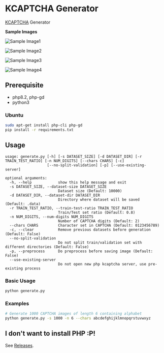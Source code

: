 # KCAPTCHA Generator

[KCAPTCHA](http://www.captcha.ru/en/kcaptcha/) Generator

__Sample Images__

![Sample Image1](samples/58_005205.png)

![Sample Image2](samples/72_001048.png)

![Sample Image3](samples/86861_003054.png)

![Sample Image4](samples/dx_000179.png)

## Prerequisite

- php8.2, php-gd
- python3

### Ubuntu

```sh
sudo apt-get install php-cli php-gd
pip install -r requirements.txt
```

## Usage

```
usage: generate.py [-h] [-s DATASET_SIZE] [-d DATASET_DIR] [-r TRAIN_TEST_RATIO] [-n NUM_DIGITS] [--chars CHARS] [-c]
                   [--no-split-validation] [-p] [--use-existing-server]

optional arguments:
  -h, --help            show this help message and exit
  -s DATASET_SIZE, --dataset-size DATASET_SIZE
                        Dataset size (Default: 10000)
  -d DATASET_DIR, --dataset-dir DATASET_DIR
                        Directory where dataset will be saved (Default: .data)
  -r TRAIN_TEST_RATIO, --train-test-ratio TRAIN_TEST_RATIO
                        Train/Test set ratio (Default: 0.8)
  -n NUM_DIGITS, --num-digits NUM_DIGITS
                        Number of CAPTCHA digits (Default: 2)
  --chars CHARS         Character set in CAPTCHA (Default: 0123456789)
  -c, --clear           Remove previous datasets before generation (Default: False)
  --no-split-validation
                        Do not split train/validation set with different directories (Default: False)
  -p, --preprocess      Do preprocess before saving image (Default: False)
  --use-existing-server
                        Do not open new php kcaptcha server, use pre-existing process
```

### Basic Usage

```sh
python generate.py
```

### Examples

```sh
# Generate 1000 CAPTCHA images of length 6 containing alphabet
python generate.py -s 1000 -n 6 --chars abcdefghijklmnopqrstuvwxyz
```

## I don't want to install PHP :P!

See [Releases](https://github.com/ryanking13/kcpatcha-generator/releases).
